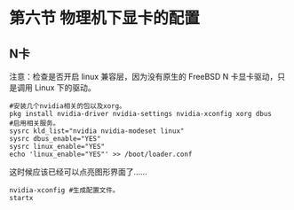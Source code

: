 # 第六节 物理机下显卡的配置

## N卡

注意：检查是否开启 linux 兼容层，因为没有原生的 FreeBSD N 卡显卡驱动，只是调用 Linux 下的驱动。

```shell
#安装几个nvidia相关的包以及xorg。
pkg install nvidia-driver nvidia-settings nvidia-xconfig xorg dbus
#启用相关服务。
sysrc kld_list="nvidia nvidia-modeset linux"
sysrc dbus_enable="YES"
sysrc linux_enable="YES"
echo 'linux_enable="YES"' >> /boot/loader.conf
```

这时候应该已经可以点亮图形界面了……

```shell
nvidia-xconfig #生成配置文件。
startx 
```
